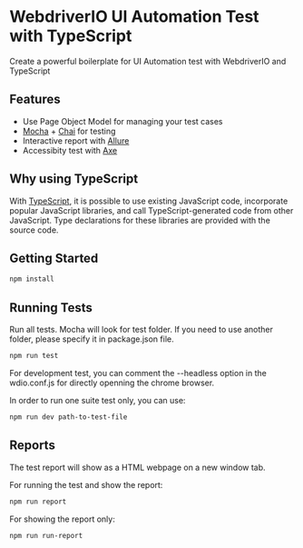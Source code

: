 # WebdriverIO UI Automation Test with TypeScript

Create a powerful boilerplate for UI Automation test with WebdriverIO and TypeScript

## Features

+ Use Page Object Model for managing your test cases
+ [Mocha](https://mochajs.org/) + [Chai](https://www.chaijs.com/) for testing
+ Interactive report with [Allure](https://webdriver.io/docs/allure-reporter.html)
+ Accessibity test with [Axe](https://github.com/dequelabs/axe-core)

## Why using TypeScript

With [TypeScript](https://en.wikipedia.org/wiki/TypeScript), it is possible to use existing JavaScript code, incorporate popular JavaScript libraries, and call TypeScript-generated code from other JavaScript. Type declarations for these libraries are provided with the source code.

## Getting Started

```sh
npm install
```

## Running Tests

Run all tests. Mocha will look for test folder. If you need to use another folder, please specify it in package.json file.

```sh
npm run test
```

For development test, you can comment the --headless option in the wdio.conf.js for directly openning the chrome browser.

In order to run one suite test only, you can use:

```sh
npm run dev path-to-test-file
```

## Reports

The test report will show as a HTML webpage on a new window tab.

For running the test and show the report:

```sh
npm run report
```

For showing the report only:

```sh
npm run run-report
```
